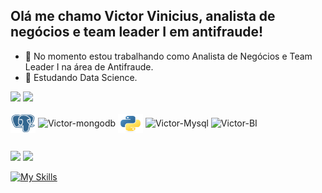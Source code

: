 ## Olá me chamo Victor Vinicius, analista de negócios e team leader I em antifraude!

- 🔭 No momento estou trabalhando como Analista de Negócios e Team Leader I na área de Antifraude.
- 🌱 Estudando Data Science.

<div>
  <img height="180cm" src="https://github-readme-stats.vercel.app/api?username=v-vinicius&show_icons=true&theme=dark"/>
  <img height="180cm" src="https://github-readme-stats.vercel.app/api/top-langs/?username=v-vinicius&layout=compact&langs_count=16&theme=dark"/>
</div>

<div style="display: inline_block"><br>
  <img align="center" alt="Victor-postgresql" height="30" width="40" src="https://raw.githubusercontent.com/devicons/devicon/master/icons/postgresql/postgresql-plain.svg">
  <img align="center" alt="Victor-mongodb" height="30" width="40" src="https://raw.githubusercontent.com/marwin1991/profile-technology-icons/refs/heads/main/icons/mongodb.png">
  <img align="center" alt="Victor-Python" height="30" width="40" src="https://raw.githubusercontent.com/devicons/devicon/master/icons/python/python-original.svg">
  <img align="center" alt="Victor-Mysql" height="30" width="40" src="https://raw.githubusercontent.com/marwin1991/profile-technology-icons/refs/heads/main/icons/mysql.png">
  <img align="center" alt="Victor-BI" height="30" width="40" src="https://img.shields.io/badge/PowerBI-F2C811?style=for-the-badge&logo=Power%20BI&logoColor=white">
</div>

  ##
 
<div> 
  <a href = "mailto:contatorafaballerini@gmail.com"><img src="https://img.shields.io/badge/-Gmail-%23333?style=for-the-badge&logo=gmail&logoColor=white" target="_blank"></a>
  <a href="https://www.linkedin.com/in/rafaella-ballerini-45875016a" target="_blank"><img src="https://img.shields.io/badge/-LinkedIn-%230077B5?style=for-the-badge&logo=linkedin&logoColor=white" target="_blank"></a> 
  
</div>

[![My Skills](https://skillicons.dev/icons?i=js,html,css,wasm)](https://skillicons.dev)

